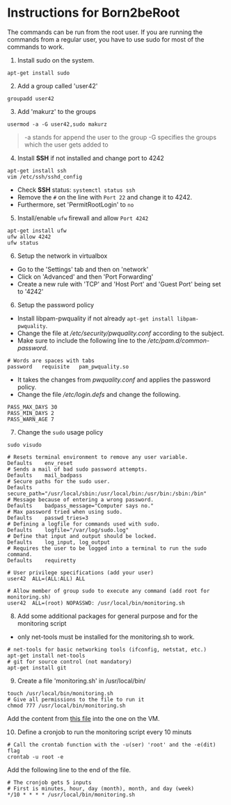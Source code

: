 # Instructions for Born2beRoot
The commands can be run from the root user. If you are running the commands
from a regular user, you have to use sudo for most of the commands to work.

1. Install sudo on the system.

`apt-get install sudo`

2. Add a group called 'user42'

`groupadd user42`

3. Add 'makurz' to the groups

`usermod -a -G user42,sudo makurz`

> -a stands for append the user to the group
> -G specifies the groups which the user gets added to

4. Install **SSH** if not installed and change port to 4242

```shell
apt-get install ssh
vim /etc/ssh/sshd_config
```

- Check **SSH** status: `systemctl status ssh`
- Remove the `#` on the line with `Port 22` and change it to 4242.
- Furthermore, set 'PermitRootLogin' to `no`

5. Install/enable `ufw` firewall and allow `Port 4242`

```shell
apt-get install ufw
ufw allow 4242
ufw status
```

6. Setup the network in virtualbox

- Go to the 'Settings' tab and then on 'network'
- Click on 'Advanced' and then 'Port Forwarding'
- Create a new rule with 'TCP' and 'Host Port' and 'Guest Port' being set to '4242'

6. Setup the password policy

- Install libpam-pwquality if not already `apt-get install libpam-pwquality`.
- Change the file at _/etc/security/pwquality.conf_ according to the subject.
- Make sure to include the following line to the _/etc/pam.d/common-password_.

```
# Words are spaces with tabs
password   requisite   pam_pwquality.so
```

- It takes the changes from _pwquality.conf_ and applies the password policy.
- Change the file _/etc/login.defs_ and change the following.

```
PASS_MAX_DAYS 30
PASS_MIN_DAYS 2
PASS_WARN_AGE 7
```

7. Change the `sudo` usage policy

```shell
sudo visudo

# Resets terminal environment to remove any user variable.
Defaults	env_reset
# Sends a mail of bad sudo password attempts.
Defaults	mail_badpass
# Secure paths for the sudo user.
Defaults	secure_path="/usr/local/sbin:/usr/local/bin:/usr/bin:/sbin:/bin"
# Message because of entering a wrong password.
Defaults	badpass_message="Computer says no."
# Max password tried when using sudo.
Defaults	passwd_tries=3
# Defining a logfile for commands used with sudo.
Defaults	logfile="/var/log/sudo.log"
# Define that input and output should be locked.
Defaults	log_input, log_output
# Requires the user to be logged into a terminal to run the sudo command.
Defaults	requiretty

# User privilege specifications (add your user)
user42  ALL=(ALL:ALL) ALL

# Allow member of group sudo to execute any command (add root for monitoring.sh)
user42  ALL=(root) NOPASSWD: /usr/local/bin/monitoring.sh
```

8. Add some additional packages for general purpose and for the monitoring script

- only net-tools must be installed for the monitoring.sh to work.

```shell
# net-tools for basic networking tools (ifconfig, netstat, etc.)
apt-get install net-tools
# git for source control (not mandatory)
apt-get install git
```

9. Create a file 'monitoring.sh' in /usr/local/bin/

```shell
touch /usr/local/bin/monitoring.sh
# Give all permissions to the file to run it
chmod 777 /usr/local/bin/monitoring.sh
```

Add the content from [this file](./monitoring.sh) into the one on the VM.

10. Define a cronjob to run the monitoring script every 10 minuts

```shell
# Call the crontab function with the -u(ser) 'root' and the -e(dit) flag
crontab -u root -e
```

Add the following line to the end of the file.

```shell
# The cronjob gets 5 inputs
# First is minutes, hour, day (month), month, and day (week)
*/10 * * * * /usr/local/bin/monitoring.sh
```
